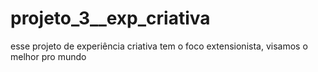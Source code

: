 # projeto_3__exp_criativa
esse projeto de experiência criativa tem o foco extensionista, visamos o melhor pro mundo
